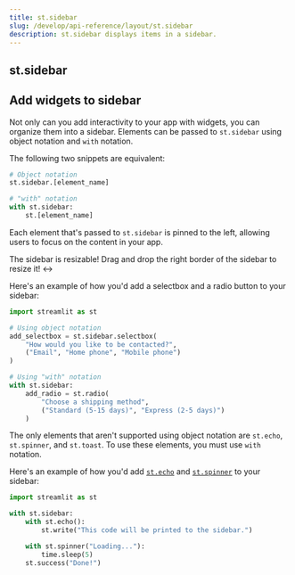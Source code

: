 ```yaml
---
title: st.sidebar
slug: /develop/api-reference/layout/st.sidebar
description: st.sidebar displays items in a sidebar.
---
```


## st.sidebar

## Add widgets to sidebar

Not only can you add interactivity to your app with widgets, you can organize them into a sidebar. Elements can be passed to `st.sidebar` using object notation and `with` notation.

The following two snippets are equivalent:

```python
# Object notation
st.sidebar.[element_name]
```

```python
# "with" notation
with st.sidebar:
    st.[element_name]
```

Each element that's passed to `st.sidebar` is pinned to the left, allowing users to focus on the content in your app.

<Tip>

The sidebar is resizable! Drag and drop the right border of the sidebar to resize it! ↔️

</Tip>

Here's an example of how you'd add a selectbox and a radio button to your sidebar:

```python
import streamlit as st

# Using object notation
add_selectbox = st.sidebar.selectbox(
    "How would you like to be contacted?",
    ("Email", "Home phone", "Mobile phone")
)

# Using "with" notation
with st.sidebar:
    add_radio = st.radio(
        "Choose a shipping method",
        ("Standard (5-15 days)", "Express (2-5 days)")
    )
```

<Important>

The only elements that aren't supported using object notation are `st.echo`, `st.spinner`, and `st.toast`. To use these elements, you must use `with` notation.

</Important>

Here's an example of how you'd add [`st.echo`](/develop/api-reference/text/st.echo) and [`st.spinner`](/develop/api-reference/status/st.spinner) to your sidebar:

```python
import streamlit as st

with st.sidebar:
    with st.echo():
        st.write("This code will be printed to the sidebar.")

    with st.spinner("Loading..."):
        time.sleep(5)
    st.success("Done!")
```
